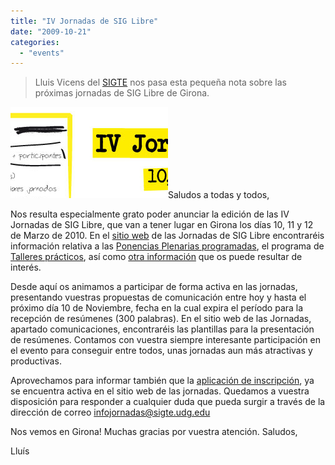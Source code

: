 ```yaml
---
title: "IV Jornadas de SIG Libre"
date: "2009-10-21"
categories: 
  - "events"
---
```


> Lluis Vicens del [SIGTE](http://www.sigte.udg.es/) nos pasa esta pequeña nota sobre las próximas jornadas de SIG Libre de Girona.

[![iv-jornadas-sig-libre](images/iv-jornadas-sig-libre.png "iv-jornadas-sig-libre")](http://www.sigte.udg.edu/jornadassiglibre/)Saludos a todas y todos,

Nos resulta especialmente grato poder anunciar la edición de las IV Jornadas de SIG Libre, que van a tener lugar en Girona los días 10, 11 y 12 de Marzo de 2010. En el [sitio web](http://www.sigte.udg.edu/jornadassiglibre/) de las Jornadas de SIG Libre encontraréis información relativa a las [Ponencias Plenarias programadas](http://www.sigte.udg.edu/jornadassiglibre/keynotes), el programa de [Talleres prácticos](http://www.sigte.udg.edu/jornadassiglibre/programa/talleres), así como [otra información](http://www.sigte.udg.edu/jornadassiglibre/fechas) que os puede resultar de interés.

Desde aquí os animamos a participar de forma activa en las jornadas, presentando vuestras propuestas de comunicación entre hoy y hasta el próximo día 10 de Noviembre, fecha en la cual expira el período para la recepción de resúmenes (300 palabras). En el sitio web de las Jornadas, apartado comunicaciones, encontraréis las plantillas para la presentación de resúmenes. Contamos con vuestra siempre interesante participación en el evento para conseguir entre todos, unas jornadas aun más atractivas y productivas.

Aprovechamos para informar también que la [aplicación de inscripción](http://www.sigte.udg.edu/jornadassiglibre/inscripcion), ya se encuentra activa en el sitio web de las jornadas. Quedamos a vuestra disposición para responder a cualquier duda que pueda surgir a través de la dirección de correo infojornadas@sigte.udg.edu

Nos vemos en Girona! Muchas gracias por vuestra atención. Saludos,

Lluís
